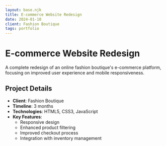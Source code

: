 ```yaml
---
layout: base.njk
title: E-commerce Website Redesign
date: 2024-01-10
client: Fashion Boutique
tags: portfolio
---
```


# E-commerce Website Redesign

A complete redesign of an online fashion boutique's e-commerce platform, focusing on improved user experience and mobile responsiveness.

## Project Details

- **Client**: Fashion Boutique
- **Timeline**: 3 months
- **Technologies**: HTML5, CSS3, JavaScript
- **Key Features**: 
  - Responsive design
  - Enhanced product filtering
  - Improved checkout process
  - Integration with inventory management